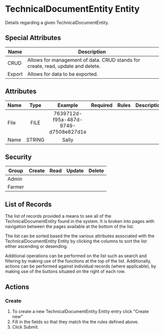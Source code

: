 # TechnicalDocumentEntity Entity

Details regarding a given TechnicalDocumentEntity.

## Special Attributes

| Name   | Description                                                                     |
| ------ | ------------------------------------------------------------------------------- |
| CRUD   | Allows for management of data. CRUD stands for create, read, update and delete. |
| Export | Allows for data to be exported.                                                 |

## Attributes

| Name |  Type  |               Example                |        Required         | Rules     | Description |
| ---- | :----: | :----------------------------------: | :---------------------: | --------- | ----------- |
| File |  FILE  | 7639712d-f95a-487d-9749-d7508e827d1e | <i class="fa fa-times"> | <ul></ul> |             |
| Name | STRING |                Sally                 | <i class="fa fa-times"> | <ul></ul> |             |

## Security

| Group  |         Create          |          Read           |         Update          |         Delete          |
| ------ | :---------------------: | :---------------------: | :---------------------: | :---------------------: |
| Admin  | <i class="fa fa-check"> | <i class="fa fa-check"> | <i class="fa fa-check"> | <i class="fa fa-check"> |
| Farmer | <i class="fa fa-times"> | <i class="fa fa-check"> | <i class="fa fa-times"> | <i class="fa fa-times"> |

## List of Records

The list of records provided a means to see all of the TechnicalDocumentEntity found in the system. It is broken into pages with navigation between the pages available at the bottom of the list.

The list can be sorted based the the various attributes associated with the TechnicalDocumentEntity Entity by clicking the columns to sort the list either ascending or desending.

Additional operations can be performed on the list such as search and filtering by making use of the functions at the top of the list. Additionally, actions can be performed against individual records (where applicable),
by making use of the buttons situated on the right of each row.

## Actions

### Create

1. To create a new TechnicalDocumentEntity Entity entry click "Create new"
2. Fill in the fields so that they match the the rules defined above.
3. Click Submit.
